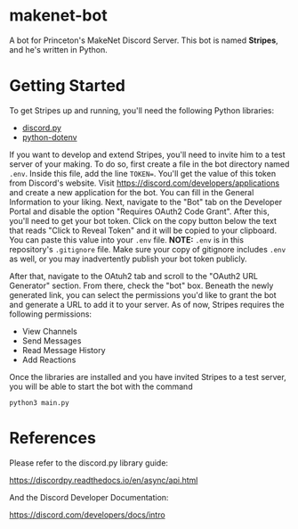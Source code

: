 # makenet-bot
A bot for Princeton's MakeNet Discord Server. This bot is named **Stripes**, and he's written in Python.  

# Getting Started
To get Stripes up and running, you'll need the following Python libraries:
* [discord.py](https://discordpy.readthedocs.io/en/latest/intro.html)
* [python-dotenv](https://pypi.org/project/python-dotenv/)

If you want to develop and extend Stripes, you'll need to invite him to a test server of your making. To do so, first create a file in the bot directory named `.env`. Inside this file, add the line `TOKEN=`. You'll get the value of this token from Discord's website. Visit https://discord.com/developers/applications and create a new application for the bot. You can fill in the General Information to your liking. Next, navigate to the "Bot" tab on the Developer Portal and disable the option "Requires OAuth2 Code Grant". After this, you'll need to get your bot token. Click on the copy button below the text that reads "Click to Reveal Token" and it will be copied to your clipboard. You can paste this value into your `.env` file. **NOTE:** `.env` is in this repository's `.gitignore` file. Make sure your copy of gitignore includes `.env` as well, or you may inadvertently publish your bot token publicly. 

After that, navigate to the OAtuh2 tab and scroll to the "OAuth2 URL Generator" section. From there, check the "bot" box. Beneath the newly generated link, you can select the permissions you'd like to grant the bot and generate a URL to add it to your server. As of now, Stripes requires the following permissions:
* View Channels
* Send Messages
* Read Message History
* Add Reactions

Once the libraries are installed and you have invited Stripes to a test server, you will be able to start the bot with the command

`python3 main.py`

# References
Please refer to the discord.py library guide: 

https://discordpy.readthedocs.io/en/async/api.html

And the Discord Developer Documentation:

https://discord.com/developers/docs/intro
